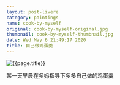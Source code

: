 ```yaml
---
layout: post-livere
category: paintings
name: cook-by-myself
original: cook-by-myself-original.jpg
thumbnail: cook-by-myself-thumbnail.jpg
date: Wed May 6 21:49:17 2020
title: 自己做鸡蛋羹
---
```


![{{page.title}}](/gallery/{{page.category}}/{{page.original}})

某一天早晨在多妈指导下多多自己做的鸡蛋羹
